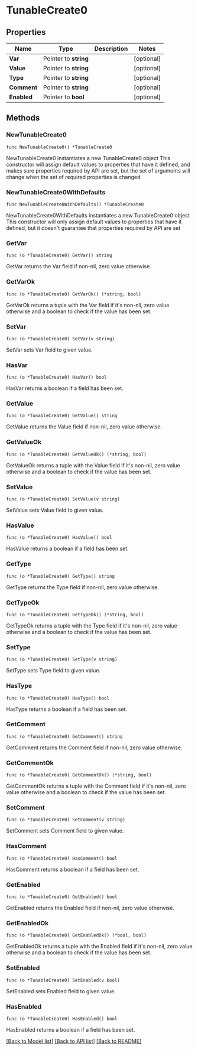 # TunableCreate0

## Properties

Name | Type | Description | Notes
------------ | ------------- | ------------- | -------------
**Var** | Pointer to **string** |  | [optional] 
**Value** | Pointer to **string** |  | [optional] 
**Type** | Pointer to **string** |  | [optional] 
**Comment** | Pointer to **string** |  | [optional] 
**Enabled** | Pointer to **bool** |  | [optional] 

## Methods

### NewTunableCreate0

`func NewTunableCreate0() *TunableCreate0`

NewTunableCreate0 instantiates a new TunableCreate0 object
This constructor will assign default values to properties that have it defined,
and makes sure properties required by API are set, but the set of arguments
will change when the set of required properties is changed

### NewTunableCreate0WithDefaults

`func NewTunableCreate0WithDefaults() *TunableCreate0`

NewTunableCreate0WithDefaults instantiates a new TunableCreate0 object
This constructor will only assign default values to properties that have it defined,
but it doesn't guarantee that properties required by API are set

### GetVar

`func (o *TunableCreate0) GetVar() string`

GetVar returns the Var field if non-nil, zero value otherwise.

### GetVarOk

`func (o *TunableCreate0) GetVarOk() (*string, bool)`

GetVarOk returns a tuple with the Var field if it's non-nil, zero value otherwise
and a boolean to check if the value has been set.

### SetVar

`func (o *TunableCreate0) SetVar(v string)`

SetVar sets Var field to given value.

### HasVar

`func (o *TunableCreate0) HasVar() bool`

HasVar returns a boolean if a field has been set.

### GetValue

`func (o *TunableCreate0) GetValue() string`

GetValue returns the Value field if non-nil, zero value otherwise.

### GetValueOk

`func (o *TunableCreate0) GetValueOk() (*string, bool)`

GetValueOk returns a tuple with the Value field if it's non-nil, zero value otherwise
and a boolean to check if the value has been set.

### SetValue

`func (o *TunableCreate0) SetValue(v string)`

SetValue sets Value field to given value.

### HasValue

`func (o *TunableCreate0) HasValue() bool`

HasValue returns a boolean if a field has been set.

### GetType

`func (o *TunableCreate0) GetType() string`

GetType returns the Type field if non-nil, zero value otherwise.

### GetTypeOk

`func (o *TunableCreate0) GetTypeOk() (*string, bool)`

GetTypeOk returns a tuple with the Type field if it's non-nil, zero value otherwise
and a boolean to check if the value has been set.

### SetType

`func (o *TunableCreate0) SetType(v string)`

SetType sets Type field to given value.

### HasType

`func (o *TunableCreate0) HasType() bool`

HasType returns a boolean if a field has been set.

### GetComment

`func (o *TunableCreate0) GetComment() string`

GetComment returns the Comment field if non-nil, zero value otherwise.

### GetCommentOk

`func (o *TunableCreate0) GetCommentOk() (*string, bool)`

GetCommentOk returns a tuple with the Comment field if it's non-nil, zero value otherwise
and a boolean to check if the value has been set.

### SetComment

`func (o *TunableCreate0) SetComment(v string)`

SetComment sets Comment field to given value.

### HasComment

`func (o *TunableCreate0) HasComment() bool`

HasComment returns a boolean if a field has been set.

### GetEnabled

`func (o *TunableCreate0) GetEnabled() bool`

GetEnabled returns the Enabled field if non-nil, zero value otherwise.

### GetEnabledOk

`func (o *TunableCreate0) GetEnabledOk() (*bool, bool)`

GetEnabledOk returns a tuple with the Enabled field if it's non-nil, zero value otherwise
and a boolean to check if the value has been set.

### SetEnabled

`func (o *TunableCreate0) SetEnabled(v bool)`

SetEnabled sets Enabled field to given value.

### HasEnabled

`func (o *TunableCreate0) HasEnabled() bool`

HasEnabled returns a boolean if a field has been set.


[[Back to Model list]](../README.md#documentation-for-models) [[Back to API list]](../README.md#documentation-for-api-endpoints) [[Back to README]](../README.md)


